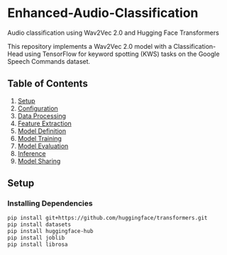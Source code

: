 # Enhanced-Audio-Classification
Audio classification using Wav2Vec 2.0 and Hugging Face Transformers

This repository implements a Wav2Vec 2.0 model with a Classification-Head using TensorFlow for keyword spotting (KWS) tasks on the Google Speech Commands dataset.

## Table of Contents

1. [Setup](#setup)
2. [Configuration](#configuration)
3. [Data Processing](#data-processing)
4. [Feature Extraction](#feature-extraction)
5. [Model Definition](#model-definition)
6. [Model Training](#model-training)
7. [Model Evaluation](#model-evaluation)
8. [Inference](#inference)
9. [Model Sharing](#model-sharing)

## Setup

### Installing Dependencies

```bash
pip install git+https://github.com/huggingface/transformers.git
pip install datasets
pip install huggingface-hub
pip install joblib
pip install librosa
